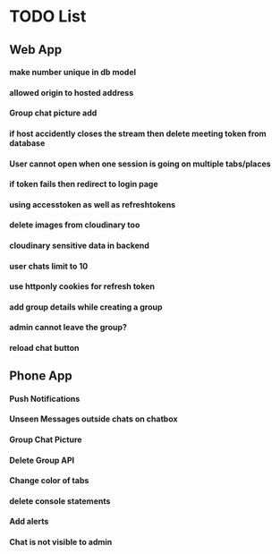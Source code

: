 # TODO List

## Web App

#### make number unique in db model
#### allowed origin to hosted address
#### Group chat picture add
#### if host accidently closes the stream then delete meeting token from database
#### User cannot open when one session is going on multiple tabs/places
#### if token fails then redirect to login page
#### using accesstoken as well as refreshtokens
#### delete images from cloudinary too
#### cloudinary sensitive data in backend
#### user chats limit to 10
#### use httponly cookies for refresh token
#### add group details while creating a group
#### admin cannot leave the group?
#### reload chat button

## Phone App

#### Push Notifications
#### Unseen Messages outside chats on chatbox
#### Group Chat Picture
#### Delete Group API
#### Change color of tabs
#### delete console statements
#### Add alerts 
#### Chat is not visible to admin
